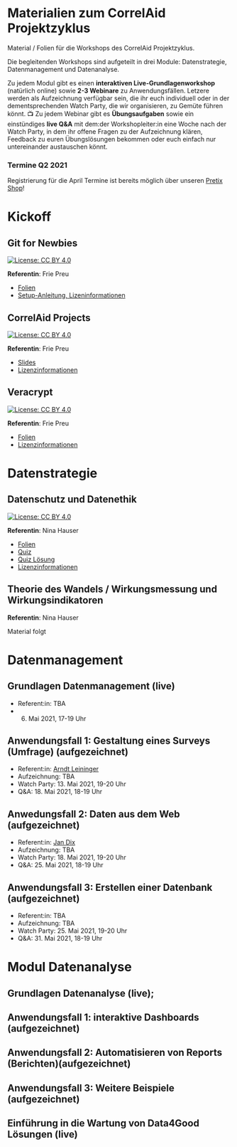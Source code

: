 # Materialien zum CorrelAid Projektzyklus
Material / Folien für die Workshops des CorrelAid Projektzyklus.

Die begleitenden Workshops sind aufgeteilt in drei Module: Datenstrategie, Datenmanagement und Datenanalyse.

Zu jedem Modul gibt es einen **interaktiven Live-Grundlagenworkshop** (natürlich online) sowie **2-3 Webinare** zu Anwendungsfällen. Letzere werden als Aufzeichnung verfügbar sein, die ihr euch individuell oder in der dementsprechenden Watch Party, die wir organisieren, zu Gemüte führen könnt. :tv:
Zu jedem Webinar gibt es **Übungsaufgaben** sowie ein einstündiges **live Q&A** mit dem:der Workshopleiter:in eine Woche nach der Watch Party, in dem ihr offene Fragen zu der Aufzeichnung klären, Feedback zu euren Übungslösungen bekommen oder euch einfach nur untereinander austauschen könnt.
### Termine Q2 2021
Registrierung für die April Termine ist bereits möglich über unseren [Pretix Shop](https://pretix.eu/correlaid/projektzyklus-21q2/)!

# Kickoff 
## Git for Newbies
 [![License: CC BY 4.0](https://img.shields.io/badge/License-CC%20BY%204.0-lightgrey.svg)](https://creativecommons.org/licenses/by/4.0/)

**Referentin**: Frie Preu

- [Folien](https://projektzyklus.correlaid.org/00_kickoff-git-for-newbies/index.html)
- [Setup-Anleitung, Lizeninformationen](https://projektzyklus.correlaid.org/00_kickoff-git-for-newbies)

## CorrelAid Projects

[![License: CC BY 4.0](https://img.shields.io/badge/License-CC%20BY%204.0-lightgrey.svg)](https://creativecommons.org/licenses/by/4.0/)

**Referentin**: Frie Preu

- [Slides](https://projektzyklus.correlaid.org/01_kickoff-correlaid-projects/correlaid-projects.pdf)
- [Lizenzinformationen](https://projektzyklus.correlaid.org/01_kickoff-correlaid-projects/)


## Veracrypt
[![License: CC BY 4.0](https://img.shields.io/badge/License-CC%20BY%204.0-lightgrey.svg)](https://creativecommons.org/licenses/by/4.0/)

**Referentin**: Frie Preu


- [Folien](https://projektzyklus.correlaid.org/00_kickoff-datensicherheit-veracrypt/index.html)
- [Lizenzinformationen](https://projektzyklus.correlaid.org/00_kickoff-datensicherheit-veracrypt/)

# Datenstrategie
## Datenschutz und Datenethik
[![License: CC BY 4.0](https://img.shields.io/badge/License-CC%20BY%204.0-lightgrey.svg)](https://creativecommons.org/licenses/by/4.0/)

**Referentin**: Nina Hauser

- [Folien](https://projektzyklus.correlaid.org/03_strategie-datenschutz-datenethik/datenschutz_und_datenethik.pdf)
- [Quiz](https://projektzyklus.correlaid.org/03_strategie-datenschutz-datenethik/datenschutz_und_datenethik_quiz.pdf)
- [Quiz Lösung](https://projektzyklus.correlaid.org/03_strategie-datenschutz-datenethik/datenschutz_und_datenethik_quiz.pdf)
- [Lizenzinformationen](https://projektzyklus.correlaid.org/03_strategie-datenschutz-datenethik/)


## Theorie des Wandels / Wirkungsmessung und Wirkungsindikatoren
**Referentin**: Nina Hauser

Material folgt

# Datenmanagement 
## Grundlagen Datenmanagement (live)
- Referent:in: TBA
- 6. Mai 2021, 17-19 Uhr
## Anwendungsfall 1: Gestaltung eines Surveys (Umfrage) (aufgezeichnet)
- Referent:in: [Arndt Leininger](https://aleininger.eu/)
- Aufzeichnung: TBA
- Watch Party: 13. Mai 2021, 19-20 Uhr
- Q&A: 18. Mai 2021, 18-19 Uhr

## Anwedungsfall 2: Daten aus dem Web (aufgezeichnet)
- Referent:in: [Jan Dix](https://www.linkedin.com/in/jan-dix-30550314a/?originalSubdomain=de)
- Aufzeichnung: TBA
- Watch Party: 18. Mai 2021, 19-20 Uhr
- Q&A: 25. Mai 2021, 18-19 Uhr

## Anwendungsfall 3: Erstellen einer Datenbank (aufgezeichnet)
- Referent:in: TBA
- Aufzeichnung: TBA
- Watch Party: 25. Mai 2021, 19-20 Uhr
- Q&A: 31. Mai 2021, 18-19 Uhr

# Modul Datenanalyse
## Grundlagen Datenanalyse (live); 

## Anwendungsfall 1: interaktive Dashboards (aufgezeichnet)
## Anwendungsfall 2: Automatisieren von Reports (Berichten)(aufgezeichnet)

## Anwendungsfall 3: Weitere Beispiele (aufgezeichnet)


## Einführung in die Wartung von Data4Good Lösungen (live)

